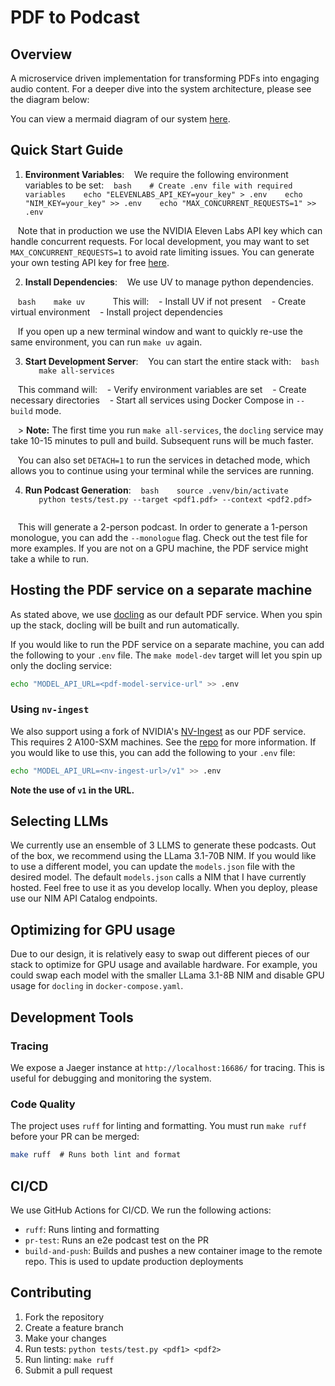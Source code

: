 # PDF to Podcast

## Overview
A microservice driven implementation for transforming PDFs into engaging audio content. For a deeper dive into the system architecture, please see the diagram below:

You can view a mermaid diagram of our system [here](docs/README.md).

## Quick Start Guide

1. **Environment Variables**:
   We require the following environment variables to be set:
   ```bash
   # Create .env file with required variables
   echo "ELEVENLABS_API_KEY=your_key" > .env
   echo "NIM_KEY=your_key" >> .env
   echo "MAX_CONCURRENT_REQUESTS=1" >> .env
   ```

   Note that in production we use the NVIDIA Eleven Labs API key which can handle concurrent requests. For local development, you may want to set `MAX_CONCURRENT_REQUESTS=1` to avoid rate limiting issues. You can generate your own testing API key for free [here](https://elevenlabs.io/).

2. **Install Dependencies**:
   We use UV to manage python dependencies.

   ```bash
   make uv
   ```
   This will:
   - Install UV if not present
   - Create virtual environment
   - Install project dependencies

   If you open up a new terminal window and want to quickly re-use the same environment, you can run `make uv` again.

3. **Start Development Server**:
   You can start the entire stack with:
   ```bash
   make all-services
   ```

   This command will:
   - Verify environment variables are set
   - Create necessary directories
   - Start all services using Docker Compose in `--build` mode.

   > **Note:** The first time you run `make all-services`, the `docling` service may take 10-15 minutes to pull and build. Subsequent runs will be much faster.

   You can also set `DETACH=1` to run the services in detached mode, which allows you to continue using your terminal while the services are running.

4. **Run Podcast Generation**:
   ```bash
   source .venv/bin/activate
   python tests/test.py --target <pdf1.pdf> --context <pdf2.pdf>
   ```

   This will generate a 2-person podcast. In order to generate a 1-person monologue, you can add the `--monologue` flag. Check out the test file for more examples. If you are not on a GPU machine, the PDF service might take a while to run.

## Hosting the PDF service on a separate machine

As stated above, we use [docling](https://github.com/DS4SD/docling) as our default PDF service. When you spin up the stack, docling will be built and run automatically.

If you would like to run the PDF service on a separate machine, you can add the following to your `.env` file. The `make model-dev` target will let you spin up only the docling service:
```bash
echo "MODEL_API_URL=<pdf-model-service-url" >> .env
```

### Using `nv-ingest`

We also support using a fork of NVIDIA's [NV-Ingest](https://github.com/NVIDIA/NV-Ingest) as our PDF service. This requires 2 A100-SXM machines. See the [repo](https://github.com/jdye64/nv-ingest/tree/brev-dev-convert-endpoint) for more information. If you would like to use this, you can add the following to your `.env` file:
```bash
echo "MODEL_API_URL=<nv-ingest-url>/v1" >> .env
```
**Note the use of `v1` in the URL.**

## Selecting LLMs

We currently use an ensemble of 3 LLMS to generate these podcasts. Out of the box, we recommend using the LLama 3.1-70B NIM. If you would like to use a different model, you can update the `models.json` file with the desired model. The default `models.json` calls a NIM that I have currently hosted. Feel free to use it as you develop locally. When you deploy, please use our NIM API Catalog endpoints.

## Optimizing for GPU usage

Due to our design, it is relatively easy to swap out different pieces of our stack to optimize for GPU usage and available hardware. For example, you could swap each model with the smaller LLama 3.1-8B NIM and disable GPU usage for `docling` in `docker-compose.yaml`.

## Development Tools

### Tracing
We expose a Jaeger instance at `http://localhost:16686/` for tracing. This is useful for debugging and monitoring the system.

### Code Quality
The project uses `ruff` for linting and formatting. You must run `make ruff` before your PR can be merged:
```bash
make ruff  # Runs both lint and format
```

## CI/CD
We use GitHub Actions for CI/CD. We run the following actions:
- `ruff`: Runs linting and formatting
- `pr-test`: Runs an e2e podcast test on the PR
- `build-and-push`: Builds and pushes a new container image to the remote repo. This is used to update production deployments

## Contributing

1. Fork the repository
2. Create a feature branch
3. Make your changes
4. Run tests: `python tests/test.py <pdf1> <pdf2>`
5. Run linting: `make ruff`
6. Submit a pull request
